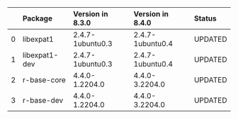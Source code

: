 <!-- markdown-link-check-disable -->

|    | Package       | Version in 8.3.0   | Version in 8.4.0   | Status   |
|---:|:--------------|:-------------------|:-------------------|:---------|
|  0 | libexpat1     | 2.4.7-1ubuntu0.3   | 2.4.7-1ubuntu0.4   | UPDATED  |
|  1 | libexpat1-dev | 2.4.7-1ubuntu0.3   | 2.4.7-1ubuntu0.4   | UPDATED  |
|  2 | r-base-core   | 4.4.0-1.2204.0     | 4.4.0-3.2204.0     | UPDATED  |
|  3 | r-base-dev    | 4.4.0-1.2204.0     | 4.4.0-3.2204.0     | UPDATED  |